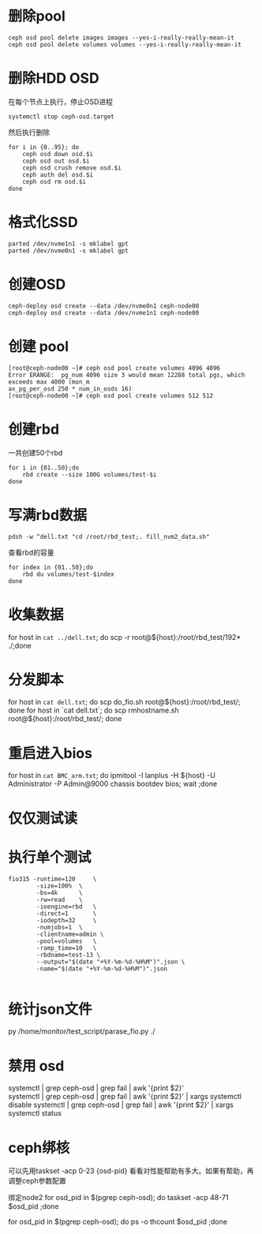 
# 删除pool
```
ceph osd pool delete images images --yes-i-really-really-mean-it
ceph osd pool delete volumes volumes --yes-i-really-really-mean-it
```
# 删除HDD OSD

在每个节点上执行，停止OSD进程
```
systemctl stop ceph-osd.target
```
然后执行删除
```
for i in {0..95}; do
	ceph osd down osd.$i
	ceph osd out osd.$i
	ceph osd crush remove osd.$i
	ceph auth del osd.$i
	ceph osd rm osd.$i
done
```

# 格式化SSD
```
parted /dev/nvme1n1 -s mklabel gpt
parted /dev/nvme0n1 -s mklabel gpt
```

# 创建OSD
```
ceph-deploy osd create --data /dev/nvme0n1 ceph-node00
ceph-deploy osd create --data /dev/nvme1n1 ceph-node00
```

# 创建 pool
```
[root@ceph-node00 ~]# ceph osd pool create volumes 4096 4096
Error ERANGE:  pg_num 4096 size 3 would mean 12288 total pgs, which exceeds max 4000 (mon_m                                                      ax_pg_per_osd 250 * num_in_osds 16)
[root@ceph-node00 ~]# ceph osd pool create volumes 512 512
```


# 创建rbd
一共创建50个rbd
```
for i in {01..50};do
	rbd create --size 100G volumes/test-$i
done
```

# 写满rbd数据
```
pdsh -w ^dell.txt "cd /root/rbd_test;. fill_nvm2_data.sh"
```

查看rbd的容量
```
for index in {01..50};do
	rbd du volumes/test-$index
done
```


# 收集数据

for host in `cat ../dell.txt`; do scp -r root@${host}:/root/rbd_test/192* ./;done

# 分发脚本
for host in `cat dell.txt`; do scp do_fio.sh  root@${host}:/root/rbd_test/; done
for host in `cat dell.txt`; do scp rmhostname.sh  root@${host}:/root/rbd_test/; done

# 重启进入bios
for host in `cat BMC_arm.txt`; do ipmitool -I lanplus -H ${host} -U Administrator -P Admin@9000 chassis bootdev bios; wait ;done


# 仅仅测试读


# 执行单个测试
```
fio315 -runtime=120 	\
		-size=100% 	\
		-bs=4k		\
		-rw=read 	\
		-ioengine=rbd 	\
		-direct=1 		\
		-iodepth=32 	\
		-numjobs=1	\
		-clientname=admin \
		-pool=volumes 	\
		-ramp_time=10 	\
		-rbdname=test-13 \
		--output="$(date "+%Y-%m-%d-%H%M")".json \
		-name="$(date "+%Y-%m-%d-%H%M")".json
		
```


# 统计json文件

py /home/monitor/test_script/parase_fio.py ./


# 禁用 osd
systemctl | grep ceph-osd | grep fail | awk '{print $2}'                           
systemctl | grep ceph-osd | grep fail | awk '{print $2}' | xargs systemctl disable 
systemctl | grep ceph-osd | grep fail | awk '{print $2}' | xargs systemctl status 

# ceph绑核
可以先用taskset -acp 0-23 {osd-pid} 看看对性能帮助有多大。如果有帮助，再调整ceph参数配置

绑定node2
for osd_pid in $(pgrep ceph-osd); do taskset -acp 48-71 $osd_pid ;done

for osd_pid in $(pgrep ceph-osd); do ps -o thcount $osd_pid ;done

